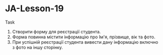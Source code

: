# JA-Lesson-19
Task
1. Створити форму для реєстрації студента.
2. Форма повинна містити інформацію про Ім'я, прізвище, вік та фото.
3. При успішній реєстрації студента вивести дану інформацію включно з фото на іншу сторінку. 
